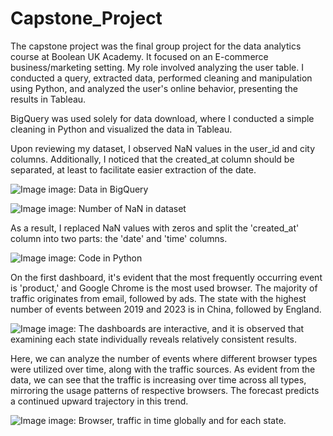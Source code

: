 # Capstone_Project

The capstone project was the final group project for the data analytics course at Boolean UK Academy. It focused on an E-commerce business/marketing setting. My role involved analyzing the user table. I conducted a query, extracted data, performed cleaning and manipulation using Python, and analyzed the user's online behavior, presenting the results in Tableau.

BigQuery was used solely for data download, where I conducted a simple cleaning in Python and visualized the data in Tableau.

Upon reviewing my dataset, I observed NaN values in the user_id and city columns. Additionally, I noticed that the created_at column should be separated, at least to facilitate easier extraction of the date.

![Image](https://github.com/ElisabeteDomingues/ElisabeteDomingues/assets/135114095/52d52b30-e61b-4548-bc3a-1c1cf22b4393)
image: Data in BigQuery


![Image](https://github.com/ElisabeteDomingues/ElisabeteDomingues/assets/135114095/2d4709b1-c121-4036-a089-bcf8ab86e4d5)
image: Number of NaN in dataset

As a result, I replaced NaN values with zeros and split the 'created_at' column into two parts: the 'date' and 'time' columns.

![Image](https://github.com/ElisabeteDomingues/ElisabeteDomingues/assets/135114095/0705cf93-84a2-42c4-b414-df2eb7609526)
image: Code in Python

On the first dashboard, it's evident that the most frequently occurring event is 'product,' and Google Chrome is the most used browser. The majority of traffic originates from email, followed by ads. The state with the highest number of events between 2019 and 2023 is in China, followed by England.

![Image](https://github.com/ElisabeteDomingues/ElisabeteDomingues/assets/135114095/840a4270-df45-4054-b4f3-58546249bbe8)
image: The dashboards are interactive, and it is observed that examining each state individually reveals relatively consistent results.


Here, we can analyze the number of events where different browser types were utilized over time, along with the traffic sources. As evident from the data, we can see that the traffic is increasing over time across all types, mirroring the usage patterns of respective browsers. The forecast predicts a continued upward trajectory in this trend.

![Image](https://github.com/ElisabeteDomingues/ElisabeteDomingues/assets/135114095/287a8ed6-8531-4998-87d4-75aba21e2906)
image: Browser, traffic in time globally and for each state.
